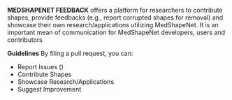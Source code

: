 **MEDSHAPENET FEEDBACK** offers a platform for researchers to contribute shapes, provide feedbacks (e.g., report corrupted shapes for removal) and showcase their own research/applications utilizing MedShapeNet.
It is an important mean of communication for MedShapeNet developers, users and contributors


**Guidelines**
By filing a pull request, you can:

<ul>
  <li>Report Issues ()</li>
  <li>Contribute Shapes</li>
  <li>Showcase Research/Applications</li>
  <li>Suggest Improvement</li>
</ul>
